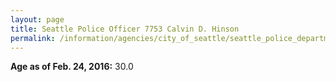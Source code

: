 ```yaml
---
layout: page
title: Seattle Police Officer 7753 Calvin D. Hinson
permalink: /information/agencies/city_of_seattle/seattle_police_department/copbook/7753/
---
```


**Age as of Feb. 24, 2016:** 30.0
